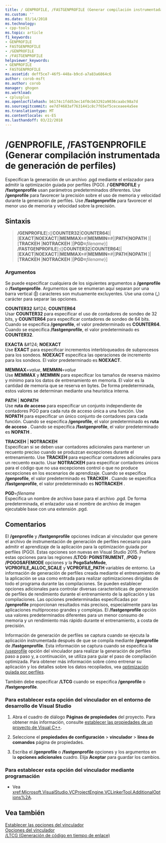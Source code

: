```yaml
---
title: / GENPROFILE, /FASTGENPROFILE (Generar compilación instrumentada de generación de perfiles) | Documentos de Microsoft
ms.custom: ''
ms.date: 03/14/2018
ms.technology:
- cpp-tools
ms.topic: article
f1_keywords:
- GENPROFILE
- FASTGENPROFILE
- /GENPROFILE
- /FASTGENPROFILE
helpviewer_keywords:
- GENPROFILE
- FASTGENPROFILE
ms.assetid: deff5ce7-46f5-448a-b9cd-a7a83a6864c6
author: corob-msft
ms.author: corob
manager: ghogen
ms.workload:
- cplusplus
ms.openlocfilehash: b6174c1fdd53ec14f0cb63292a9036caabc98a7d
ms.sourcegitcommit: ee7d74683af7631441c8c7f65ef5ceceaee4a5ee
ms.translationtype: MT
ms.contentlocale: es-ES
ms.lasthandoff: 03/22/2018
---
```

# <a name="genprofile-fastgenprofile-generate-profiling-instrumented-build"></a>/GENPROFILE, /FASTGENPROFILE (Generar compilación instrumentada de generación de perfiles)

Especifican la generación de un archivo .pgd mediante el enlazador para admitir la optimización guiada por perfiles (PGO). **/ GENPROFILE** y **/fastgenprofile** usan parámetros predeterminados diferentes. Use **/genprofile** para favorecer la precisión sobre el uso de memoria y velocidad durante la generación de perfiles. Use **/fastgenprofile** para favorecer el menor uso de memoria y velocidad sobre la precisión.

## <a name="syntax"></a>Sintaxis

> **/GENPROFILE**[**:**{[**COUNTER32**|**COUNTER64**]|[**EXACT**|**NOEXACT**]|**MEMMAX=**_#_|**MEMMIN=**_#_|[**PATH**|**NOPATH** ]|[**TRACKEH** |**NOTRACKEH** ]|**PGD=**_filename_}]<br/>
> **/FASTGENPROFILE**[**:**{[**COUNTER32**|**COUNTER64**]|[**EXACT**|**NOEXACT**]|**MEMMAX=**_#_|**MEMMIN=**_#_|[**PATH**|**NOPATH** ]|[**TRACKEH** |**NOTRACKEH** ]|**PGD=**_filename_}]

### <a name="arguments"></a>Argumentos

Se puede especificar cualquiera de los siguientes argumentos a **/genprofile** o **/fastgenprofile**. Argumentos que se enumeran aquí separan por una barra vertical (**|**) caracteres son mutuamente excluyentes. Use una coma (**,**) carácter para separar las opciones.

**COUNTER32** &AMP;#124; **COUNTER64**<br/>
Usar **COUNTER32** para especificar el uso de contadores de sondeo de 32 bits, y **COUNTER64** para especificar contadores de sondeo de 64 bits. Cuando se especifica **/genprofile**, el valor predeterminado es **COUNTER64**. Cuando se especifica **/fastgenprofile**, el valor predeterminado es **COUNTER32**.

**EXACTA** &AMP;#124; **NOEXACT**<br/>
Use **EXACT** para especificar incrementos interbloqueados de subprocesos para los sondeos. **NOEXACT** especifica las operaciones de incremento para los sondeos. El valor predeterminado es **NOEXACT**.

**MEMMAX**=*value*, **MEMMIN**=*value*<br/>
Use **MEMMAX** y **MEMMIN** para especificar los tamaños de reserva máximo y mínimo para los datos de entrenamiento en memoria. El valor es la cantidad de memoria que se reserva en bytes. De forma predeterminada, estos valores se determinan mediante una heurística interna.

**PATH**  &#124; **NOPATH** <br/>
Use **ruta de acceso** para especificar un conjunto independiente de contadores PGO para cada ruta de acceso única a una función. Use **NOPATH** para especificar un único conjunto de contadores para cada función. Cuando se especifica **/genprofile**, el valor predeterminado es **ruta de acceso** . Cuando se especifica **/fastgenprofile**, el valor predeterminado es **NOPATH** .

**TRACKEH**  &#124; **NOTRACKEH** <br/>
Especifican si se deben usar contadores adicionales para mantener un recuento preciso cuando se produzcan excepciones durante el entrenamiento. Use **TRACKEH** para especificar contadores adicionales para un recuento exacto. Usar **NOTRACKEH** para especificar contadores únicos para el código que no usa excepciones control o que no produce excepciones en los escenarios de aprendizaje.  Cuando se especifica **/genprofile**, el valor predeterminado es **TRACKEH** . Cuando se especifica **/fastgenprofile**, el valor predeterminado es **NOTRACKEH** .

**PGD**=*filename*<br/>
Especifica un nombre de archivo base para el archivo .pgd. De forma predeterminada, el enlazador usa el nombre de archivo de imagen ejecutable base con una extensión .pgd.

## <a name="remarks"></a>Comentarios

El **/genprofile** y **/fastgenprofile** opciones indican al vinculador que genere el archivo de instrumentación de generación de perfiles necesario para admitir el aprendizaje de la aplicación para la optimización guiada por perfiles (PGO). Estas opciones son nuevas en Visual Studio 2015. Prefiere estas opciones para las regiones **/LTCG: PGINSTRUMENT**, **/PGD** y **/POGOSAFEMODE** opciones y la **PogoSafeMode**,  **VCPROFILE_ALLOC_SCALE** y **VCPROFILE_PATH** variables de entorno. La información de generación de perfiles creada mediante el entrenamiento de la aplicación se usa como entrada para realizar optimizaciones dirigidas de todo el programa durante las compilaciones. Se pueden establecer opciones adicionales para controlar diversas características de generación de perfiles de rendimiento durante el entrenamiento de la aplicación y las compilaciones. Las opciones predeterminadas especificadas por **/genprofile** proporcionan resultados más precisos, especialmente para las aplicaciones multiproceso grandes y complejas. El **/fastgenprofile** opción usa valores predeterminados diferentes para un menor consumo de memoria y un rendimiento más rápido durante el entrenamiento, a costa de precisión.

Información de generación de perfiles se captura cuando se ejecuta la aplicación instrumentada después de que se compila mediante **/genprofile** de **/fastgenprofile**. Esta información se captura cuando se especifica la [/useprofile](useprofile.md) opción del vinculador para realizar la generación de perfiles paso a paso y, a continuación, se utiliza para guiar el paso de compilación optimizada. Para obtener más información sobre cómo entrenar su aplicación y los detalles sobre los datos recopilados, vea [optimización guiada por perfiles](profile-guided-optimizations.md).

También debe especificar **/LTCG** cuando se especifica **/genprofile** o **/fastgenprofile**.

### <a name="to-set-this-linker-option-in-the-visual-studio-development-environment"></a>Para establecer esta opción del vinculador en el entorno de desarrollo de Visual Studio

1. Abra el cuadro de diálogo **Páginas de propiedades** del proyecto. Para obtener más información, consulte [establecer las propiedades de un proyecto de Visual C++](../../ide/working-with-project-properties.md).

1. Seleccione el **propiedades de configuración** > **vinculador** > **línea de comandos** página de propiedades.

1. Escriba el **/genprofile** o **/fastgenprofile** opciones y los argumentos en la **opciones adicionales** cuadro. Elija **Aceptar** para guardar los cambios.

### <a name="to-set-this-linker-option-programmatically"></a>Para establecer esta opción del vinculador mediante programación

- Vea <xref:Microsoft.VisualStudio.VCProjectEngine.VCLinkerTool.AdditionalOptions%2A>.

## <a name="see-also"></a>Vea también

[Establecer las opciones del vinculador](../../build/reference/setting-linker-options.md)<br/>
[Opciones del vinculador](../../build/reference/linker-options.md)<br/>
[/LTCG (Generación de código en tiempo de enlace)](../../build/reference/ltcg-link-time-code-generation.md)<br/>
